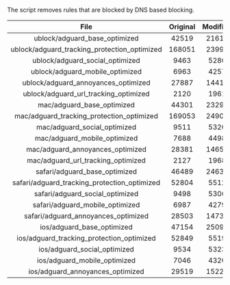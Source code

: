 The script removes rules that are blocked by DNS based blocking.


| File | Original | Modified |
|:----:|:-----:|:-----:|
| ublock/adguard_base_optimized | 42519 | 21616 |
| ublock/adguard_tracking_protection_optimized | 168051 | 23995 |
| ublock/adguard_social_optimized | 9463 | 5280 |
| ublock/adguard_mobile_optimized | 6963 | 4257 |
| ublock/adguard_annoyances_optimized | 27887 | 14418 |
| ublock/adguard_url_tracking_optimized | 2120 | 1961 |
| mac/adguard_base_optimized | 44301 | 23293 |
| mac/adguard_tracking_protection_optimized | 169053 | 24908 |
| mac/adguard_social_optimized | 9511 | 5320 |
| mac/adguard_mobile_optimized | 7688 | 4498 |
| mac/adguard_annoyances_optimized | 28381 | 14659 |
| mac/adguard_url_tracking_optimized | 2127 | 1968 |
| safari/adguard_base_optimized | 46489 | 24639 |
| safari/adguard_tracking_protection_optimized | 52804 | 5512 |
| safari/adguard_social_optimized | 9498 | 5306 |
| safari/adguard_mobile_optimized | 6987 | 4279 |
| safari/adguard_annoyances_optimized | 28503 | 14735 |
| ios/adguard_base_optimized | 47154 | 25099 |
| ios/adguard_tracking_protection_optimized | 52849 | 5519 |
| ios/adguard_social_optimized | 9534 | 5323 |
| ios/adguard_mobile_optimized | 7046 | 4320 |
| ios/adguard_annoyances_optimized | 29519 | 15221 |